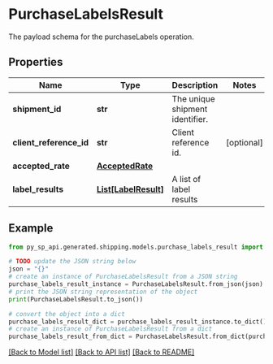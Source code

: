 # PurchaseLabelsResult

The payload schema for the purchaseLabels operation.

## Properties

Name | Type | Description | Notes
------------ | ------------- | ------------- | -------------
**shipment_id** | **str** | The unique shipment identifier. | 
**client_reference_id** | **str** | Client reference id. | [optional] 
**accepted_rate** | [**AcceptedRate**](AcceptedRate.md) |  | 
**label_results** | [**List[LabelResult]**](LabelResult.md) | A list of label results | 

## Example

```python
from py_sp_api.generated.shipping.models.purchase_labels_result import PurchaseLabelsResult

# TODO update the JSON string below
json = "{}"
# create an instance of PurchaseLabelsResult from a JSON string
purchase_labels_result_instance = PurchaseLabelsResult.from_json(json)
# print the JSON string representation of the object
print(PurchaseLabelsResult.to_json())

# convert the object into a dict
purchase_labels_result_dict = purchase_labels_result_instance.to_dict()
# create an instance of PurchaseLabelsResult from a dict
purchase_labels_result_from_dict = PurchaseLabelsResult.from_dict(purchase_labels_result_dict)
```
[[Back to Model list]](../README.md#documentation-for-models) [[Back to API list]](../README.md#documentation-for-api-endpoints) [[Back to README]](../README.md)


